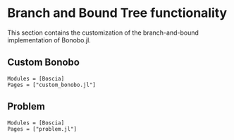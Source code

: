 # Branch and Bound Tree functionality

This section contains the customization of the branch-and-bound implementation of Bonobo.jl.

## Custom Bonobo 

```@autodocs
Modules = [Boscia]
Pages = ["custom_bonobo.jl"]
```

## Problem 

```@autodocs
Modules = [Boscia]
Pages = ["problem.jl"]
```
